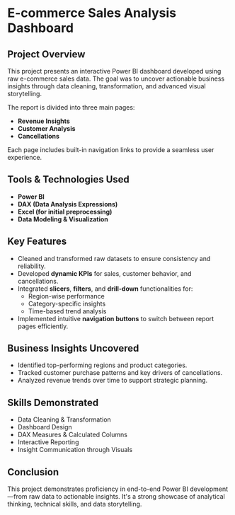 # E-commerce Sales Analysis Dashboard

##  Project Overview

This project presents an interactive Power BI dashboard developed using raw e-commerce sales data. The goal was to uncover actionable business insights through data cleaning, transformation, and advanced visual storytelling.

The report is divided into three main pages:
- **Revenue Insights**
- **Customer Analysis**
- **Cancellations**

Each page includes built-in navigation links to provide a seamless user experience.


## Tools & Technologies Used

- **Power BI**
- **DAX (Data Analysis Expressions)**
- **Excel (for initial preprocessing)**
- **Data Modeling & Visualization**


##  Key Features

- Cleaned and transformed raw datasets to ensure consistency and reliability.
- Developed **dynamic KPIs** for sales, customer behavior, and cancellations.
- Integrated **slicers**, **filters**, and **drill-down** functionalities for:
  - Region-wise performance
  - Category-specific insights
  - Time-based trend analysis
- Implemented intuitive **navigation buttons** to switch between report pages efficiently.


##  Business Insights Uncovered

- Identified top-performing regions and product categories.
- Tracked customer purchase patterns and key drivers of cancellations.
- Analyzed revenue trends over time to support strategic planning.


##  Skills Demonstrated

- Data Cleaning & Transformation
- Dashboard Design
- DAX Measures & Calculated Columns
- Interactive Reporting
- Insight Communication through Visuals


##  Conclusion

This project demonstrates proficiency in end-to-end Power BI development—from raw data to actionable insights. It's a strong showcase of analytical thinking, technical skills, and data storytelling.




